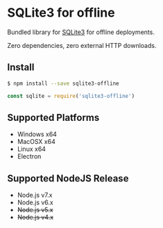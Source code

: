 # SQLite3 for offline

Bundled library for [SQLite3](https://github.com/mapbox/node-sqlite3) for offline deployments.

Zero dependencies, zero external HTTP downloads.

## Install

```bash
$ npm install --save sqlite3-offline
```

```javascript
const sqlite = require('sqlite3-offline')
```

## Supported Platforms

- Windows x64
- MacOSX x64
- Linux x64
- Electron

## Supported NodeJS Release

- Node.js v7.x
- Node.js v6.x
- ~~Node.js v5.x~~
- ~~Node.js v4.x~~